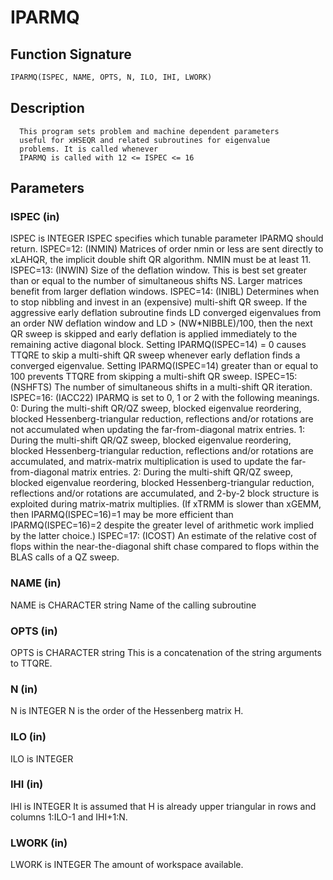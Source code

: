 # IPARMQ

## Function Signature

```fortran
IPARMQ(ISPEC, NAME, OPTS, N, ILO, IHI, LWORK)
```

## Description


      This program sets problem and machine dependent parameters
      useful for xHSEQR and related subroutines for eigenvalue
      problems. It is called whenever
      IPARMQ is called with 12 <= ISPEC <= 16

## Parameters

### ISPEC (in)

ISPEC is INTEGER ISPEC specifies which tunable parameter IPARMQ should return. ISPEC=12: (INMIN) Matrices of order nmin or less are sent directly to xLAHQR, the implicit double shift QR algorithm. NMIN must be at least 11. ISPEC=13: (INWIN) Size of the deflation window. This is best set greater than or equal to the number of simultaneous shifts NS. Larger matrices benefit from larger deflation windows. ISPEC=14: (INIBL) Determines when to stop nibbling and invest in an (expensive) multi-shift QR sweep. If the aggressive early deflation subroutine finds LD converged eigenvalues from an order NW deflation window and LD > (NW*NIBBLE)/100, then the next QR sweep is skipped and early deflation is applied immediately to the remaining active diagonal block. Setting IPARMQ(ISPEC=14) = 0 causes TTQRE to skip a multi-shift QR sweep whenever early deflation finds a converged eigenvalue. Setting IPARMQ(ISPEC=14) greater than or equal to 100 prevents TTQRE from skipping a multi-shift QR sweep. ISPEC=15: (NSHFTS) The number of simultaneous shifts in a multi-shift QR iteration. ISPEC=16: (IACC22) IPARMQ is set to 0, 1 or 2 with the following meanings. 0: During the multi-shift QR/QZ sweep, blocked eigenvalue reordering, blocked Hessenberg-triangular reduction, reflections and/or rotations are not accumulated when updating the far-from-diagonal matrix entries. 1: During the multi-shift QR/QZ sweep, blocked eigenvalue reordering, blocked Hessenberg-triangular reduction, reflections and/or rotations are accumulated, and matrix-matrix multiplication is used to update the far-from-diagonal matrix entries. 2: During the multi-shift QR/QZ sweep, blocked eigenvalue reordering, blocked Hessenberg-triangular reduction, reflections and/or rotations are accumulated, and 2-by-2 block structure is exploited during matrix-matrix multiplies. (If xTRMM is slower than xGEMM, then IPARMQ(ISPEC=16)=1 may be more efficient than IPARMQ(ISPEC=16)=2 despite the greater level of arithmetic work implied by the latter choice.) ISPEC=17: (ICOST) An estimate of the relative cost of flops within the near-the-diagonal shift chase compared to flops within the BLAS calls of a QZ sweep.

### NAME (in)

NAME is CHARACTER string Name of the calling subroutine

### OPTS (in)

OPTS is CHARACTER string This is a concatenation of the string arguments to TTQRE.

### N (in)

N is INTEGER N is the order of the Hessenberg matrix H.

### ILO (in)

ILO is INTEGER

### IHI (in)

IHI is INTEGER It is assumed that H is already upper triangular in rows and columns 1:ILO-1 and IHI+1:N.

### LWORK (in)

LWORK is INTEGER The amount of workspace available.

